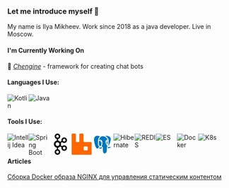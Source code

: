 ### Let me introduce myself 👋

My name is Ilya Mikheev. Work since 2018 as a java developer. Live in Moscow.

#### I'm Currently Working On

🤖 [*Chengine*](https://github.com/mikheevshow/chengine) - framework for creating chat bots

#### Languages I Use:

[<img align="left" alt="Kotlin" width="48px" src="https://img.icons8.com/color/48/000000/kotlin.png"/>][kotlin]
[<img align="left" alt="Java" width="48px" src="https://img.icons8.com/color/48/000000/java-coffee-cup-logo.png"/>][openjdk]

</br>
</br>

#### Tools I Use:

[<img align="left" alt="Intellij Idea" width="48px" src="https://img.icons8.com/color/48/000000/intellij-idea.png"/>][jetbrains]
[<img align="left" alt="Spring Boot" width="48px" src="https://img.icons8.com/color/48/000000/spring-logo.png"/>][springboot]
[<img align="left" alt="Apache Kafka" width="48px" src="https://raw.githubusercontent.com/mikheevshow/mikheevshow/master/kafka.png"/>][kafka]
[<img align="left" alt="RabbitMQ" width="48px" src="https://raw.githubusercontent.com/mikheevshow/mikheevshow/master/rabbitmq.png"/>][rabbitmq]
[<img align="left" alt="PostgreSQL" width="48px" src="https://raw.githubusercontent.com/mikheevshow/mikheevshow/master/icons8-postgresql-48.png"/>][postgresql]
[<img align="left" alt="Hibernate" width="48px" src="https://icon-library.com/images/hibernate-icon/hibernate-icon-0.jpg" />][hibernate]
[<img align="left" alt="REDIS" width="48px" src="https://cdn4.iconfinder.com/data/icons/redis-2/1451/Untitled-2-512.png" />][redis]
[<img align="left" alt="ES" width="48px" src="https://img.icons8.com/color/2x/elasticsearch.png"/>][es]
[<img align="left" alt="Docker" width="48px" src="https://img.icons8.com/color/72/docker.png"/>][docker]
[<img align="left" alt="K8s" width="48px" src="https://img.icons8.com/color/72/kubernetes.png"/>][k8s]

</br>
</br>

#### Articles

[Сборка Docker образа NGINX для управления статическим контентом](https://github.com/mikheevshow/articles/blob/master/docker/NGINX_AS_STATIC_SERVER.MD)

</br>
</br>

[jetbrains]: https://www.jetbrains.com/ru-ru/idea/
[openjdk]: https://jdk.java.net/
[springboot]: https://spring.io/projects/spring-boot
[kafka]: https://kafka.apache.org/
[rabbitmq]: https://www.rabbitmq.com/
[postgresql]: https://www.postgresql.org/
[hibernate]: https://hibernate.org/
[es]: https://www.elastic.co/brand
[docker]: https://www.docker.com/
[k8s]: https://kubernetes.io/ru/
[redis]: https://redis.io/
[kotlin]: https://kotlinlang.org/





<!--
**mikheevshow/mikheevshow** is a ✨ _special_ ✨ repository because its `README.md` (this file) appears on your GitHub profile.

Here are some ideas to get you started:

- 🔭 I’m currently working on ...
- 🌱 I’m currently learning ...
- 👯 I’m looking to collaborate on ...
- 🤔 I’m looking for help with ...
- 💬 Ask me about ...
- 📫 How to reach me: ...
- 😄 Pronouns: ...
- ⚡ Fun fact: ...
-->
